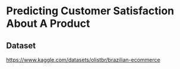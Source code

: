 # Predicting Customer Satisfaction About A Product
## Dataset
https://www.kaggle.com/datasets/olistbr/brazilian-ecommerce
